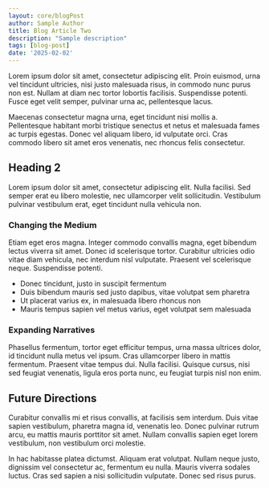 ```yaml
---
layout: core/blogPost
author: Sample Author
title: Blog Article Two
description: "Sample description"
tags: [blog-post]
date: '2025-02-02'
---
```


Lorem ipsum dolor sit amet, consectetur adipiscing elit. Proin euismod, urna vel tincidunt ultricies, nisi justo malesuada risus, in commodo nunc purus non est. Nullam at diam nec tortor lobortis facilisis. Suspendisse potenti. Fusce eget velit semper, pulvinar urna ac, pellentesque lacus.

Maecenas consectetur magna urna, eget tincidunt nisi mollis a. Pellentesque habitant morbi tristique senectus et netus et malesuada fames ac turpis egestas. Donec vel aliquam libero, id vulputate orci. Cras commodo libero sit amet eros venenatis, nec rhoncus felis consectetur.

## Heading 2

Lorem ipsum dolor sit amet, consectetur adipiscing elit. Nulla facilisi. Sed semper erat eu libero molestie, nec ullamcorper velit sollicitudin. Vestibulum pulvinar vestibulum erat, eget tincidunt nulla vehicula non.

### Changing the Medium

Etiam eget eros magna. Integer commodo convallis magna, eget bibendum lectus viverra sit amet. Donec id scelerisque tortor. Curabitur ultricies odio vitae diam vehicula, nec interdum nisl vulputate. Praesent vel scelerisque neque. Suspendisse potenti.

- Donec tincidunt, justo in suscipit fermentum
- Duis bibendum mauris sed justo dapibus, vitae volutpat sem pharetra
- Ut placerat varius ex, in malesuada libero rhoncus non
- Mauris tempus sapien vel metus varius, eget volutpat sem malesuada

### Expanding Narratives

Phasellus fermentum, tortor eget efficitur tempus, urna massa ultrices dolor, id tincidunt nulla metus vel ipsum. Cras ullamcorper libero in mattis fermentum. Praesent vitae tempus dui. Nulla facilisi. Quisque cursus, nisi sed feugiat venenatis, ligula eros porta nunc, eu feugiat turpis nisl non enim.

## Future Directions

Curabitur convallis mi et risus convallis, at facilisis sem interdum. Duis vitae sapien vestibulum, pharetra magna id, venenatis leo. Donec pulvinar rutrum arcu, eu mattis mauris porttitor sit amet. Nullam convallis sapien eget lorem vestibulum, non vestibulum orci molestie.

In hac habitasse platea dictumst. Aliquam erat volutpat. Nullam neque justo, dignissim vel consectetur ac, fermentum eu nulla. Mauris viverra sodales luctus. Cras sed sapien a nisi sollicitudin vulputate. Donec sed risus purus.
